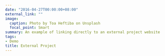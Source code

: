 ```yaml
---
date: "2016-04-27T00:00:00+08:00"
external_link: ""
image:
  caption: Photo by Toa Heftiba on Unsplash
  focal_point: Smart
summary: An example of linking directly to an external project website using `external_link`.
tags:
- Demo
title: External Project
---
```

